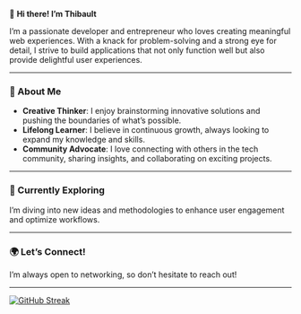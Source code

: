 👋 **Hi there! I’m Thibault**  


I’m a passionate developer and entrepreneur who loves creating meaningful web experiences. With a knack for problem-solving and a strong eye for detail, I strive to build applications that not only function well but also provide delightful user experiences.

---

### 🚀 About Me  
- **Creative Thinker**: I enjoy brainstorming innovative solutions and pushing the boundaries of what’s possible.  
- **Lifelong Learner**: I believe in continuous growth, always looking to expand my knowledge and skills.  
- **Community Advocate**: I love connecting with others in the tech community, sharing insights, and collaborating on exciting projects.

---

### 🌱 Currently Exploring  
I’m diving into new ideas and methodologies to enhance user engagement and optimize workflows.  

---

### 🌍 Let’s Connect!  
I’m always open to networking, so don’t hesitate to reach out!

---

[![GitHub Streak](https://streak-stats.demolab.com?user=ThibaultCoybes&theme=blood-dark&hide_border=true&border_radius=10&date_format=j%2Fn%5B%2FY%5D&exclude_days=Sun%2CSat)](https://git.io/streak-stats)
